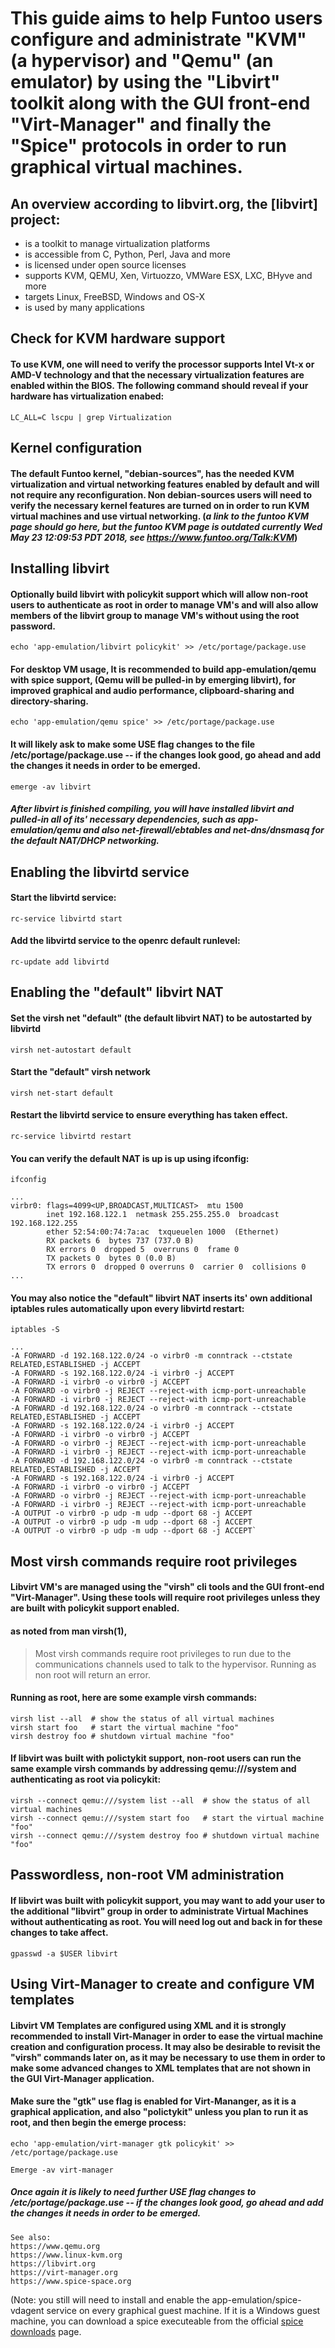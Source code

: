 # This guide aims to help Funtoo users configure and administrate "KVM" (a hypervisor) and "Qemu" (an emulator) by using the "Libvirt" toolkit along with the GUI front-end "Virt-Manager" and finally the "Spice" protocols in order to run graphical virtual machines.

## An overview according to libvirt.org, the [libvirt] project:

* is a toolkit to manage virtualization platforms
* is accessible from C, Python, Perl, Java and more
* is licensed under open source licenses
* supports KVM, QEMU, Xen, Virtuozzo, VMWare ESX, LXC, BHyve and more
* targets Linux, FreeBSD, Windows and OS-X
* is used by many applications

## Check for KVM hardware support
#### To use KVM, one will need to verify the processor supports Intel Vt-x or AMD-V technology and that the necessary virtualization features are enabled within the BIOS. The following command should reveal if your hardware has virtualization enabed:

~~~~
LC_ALL=C lscpu | grep Virtualization
~~~~

## Kernel configuration
#### The default Funtoo kernel, "debian-sources", has the needed KVM virtualization and virtual networking features enabled by default and will not require any reconfiguration. Non debian-sources users will need to verify the necessary kernel features are turned on in order to run KVM virtual machines and use virtual networking. (*a link to the funtoo KVM page should go here, but the funtoo KVM page is outdated currently Wed May 23 12:09:53 PDT 2018, see https://www.funtoo.org/Talk:KVM*)

## Installing libvirt
#### Optionally build libvirt with policykit support which will allow non-root users to authenticate as root in order to manage VM's and will also allow members of the libvirt group to manage VM's without using the root password.
~~~~
echo 'app-emulation/libvirt policykit' >> /etc/portage/package.use
~~~~

#### For desktop VM usage, It is recommended to build app-emulation/qemu with spice support, (Qemu will be pulled-in by emerging libvirt), for improved graphical and audio performance, clipboard-sharing and directory-sharing.
~~~~
echo 'app-emulation/qemu spice' >> /etc/portage/package.use
~~~~

#### It will likely ask to make some USE flag changes to the file /etc/portage/package.use -- if the changes look good, go ahead and add the changes it needs in order to be emerged.
~~~~
emerge -av libvirt
~~~~

##### After libvirt is finished compiling, you will have installed libvirt and pulled-in all of its' necessary dependencies, such as app-emulation/qemu and also net-firewall/ebtables and net-dns/dnsmasq for the default NAT/DHCP networking.

## Enabling the libvirtd service

#### Start the libvirtd service:
~~~~
rc-service libvirtd start
~~~~
	
#### Add the libvirtd service to the openrc default runlevel:
~~~~
rc-update add libvirtd
~~~~

## Enabling the "default" libvirt NAT

#### Set the virsh net "default" (the default libvirt NAT) to be autostarted by libvirtd	
~~~~
virsh net-autostart default
~~~~

#### Start the "default" virsh network
~~~~
virsh net-start default
~~~~

#### Restart the libvirtd service to ensure everything has taken effect.
~~~~
rc-service libvirtd restart
~~~~

#### You can verify the default NAT is up is up using ifconfig:
~~~~
ifconfig
~~~~

~~~~
...
virbr0: flags=4099<UP,BROADCAST,MULTICAST>  mtu 1500
        inet 192.168.122.1  netmask 255.255.255.0  broadcast 192.168.122.255
        ether 52:54:00:74:7a:ac  txqueuelen 1000  (Ethernet)
        RX packets 6  bytes 737 (737.0 B)
        RX errors 0  dropped 5  overruns 0  frame 0
        TX packets 0  bytes 0 (0.0 B)
        TX errors 0  dropped 0 overruns 0  carrier 0  collisions 0
...
~~~~

#### You may also notice the "default" libvirt NAT inserts its' own additional iptables rules automatically upon every libvirtd restart:
~~~~
iptables -S
~~~~

~~~~
...
-A FORWARD -d 192.168.122.0/24 -o virbr0 -m conntrack --ctstate RELATED,ESTABLISHED -j ACCEPT
-A FORWARD -s 192.168.122.0/24 -i virbr0 -j ACCEPT
-A FORWARD -i virbr0 -o virbr0 -j ACCEPT
-A FORWARD -o virbr0 -j REJECT --reject-with icmp-port-unreachable
-A FORWARD -i virbr0 -j REJECT --reject-with icmp-port-unreachable
-A FORWARD -d 192.168.122.0/24 -o virbr0 -m conntrack --ctstate RELATED,ESTABLISHED -j ACCEPT
-A FORWARD -s 192.168.122.0/24 -i virbr0 -j ACCEPT
-A FORWARD -i virbr0 -o virbr0 -j ACCEPT
-A FORWARD -o virbr0 -j REJECT --reject-with icmp-port-unreachable
-A FORWARD -i virbr0 -j REJECT --reject-with icmp-port-unreachable
-A FORWARD -d 192.168.122.0/24 -o virbr0 -m conntrack --ctstate RELATED,ESTABLISHED -j ACCEPT
-A FORWARD -s 192.168.122.0/24 -i virbr0 -j ACCEPT
-A FORWARD -i virbr0 -o virbr0 -j ACCEPT
-A FORWARD -o virbr0 -j REJECT --reject-with icmp-port-unreachable
-A FORWARD -i virbr0 -j REJECT --reject-with icmp-port-unreachable
-A OUTPUT -o virbr0 -p udp -m udp --dport 68 -j ACCEPT
-A OUTPUT -o virbr0 -p udp -m udp --dport 68 -j ACCEPT
-A OUTPUT -o virbr0 -p udp -m udp --dport 68 -j ACCEPT`
~~~~

## Most virsh commands require root privileges

#### Libvirt VM's are managed using the "virsh" cli tools and the GUI front-end "Virt-Manager". Using these tools will require root privileges unless they are built with policykit support enabled.

#### as noted from man virsh(1),
> Most virsh commands require root privileges to run due to the communications channels used to talk to the hypervisor.  Running as non root will return an error.

#### Running as root, here are some example virsh commands:
~~~~
virsh list --all  # show the status of all virtual machines
virsh start foo   # start the virtual machine "foo"
virsh destroy foo # shutdown virtual machine "foo"
~~~~

#### If libvirt was built with polictykit support, non-root users can run the same example virsh commands by addressing qemu:///system and authenticating as root via policykit:
~~~~
virsh --connect qemu:///system list --all  # show the status of all virtual machines
virsh --connect qemu:///system start foo   # start the virtual machine "foo"
virsh --connect qemu:///system destroy foo # shutdown virtual machine "foo"
~~~~

## Passwordless, non-root VM administration

#### If libvirt was built with policykit support, you may want to add your user to the additional "libvirt" group in order to administrate Virtual Machines without authenticating as root. You will need log out and back in for these changes to take affect.
~~~~
gpasswd -a $USER libvirt
~~~~

## Using Virt-Manager to create and configure VM templates

#### Libvirt VM Templates are configured using XML and it is strongly recommended to install Virt-Manager in order to ease the virtual machine creation and configuration process. It may also be desirable to revisit the "virsh" commands later on, as it may be necessary to use them in order to make some advanced changes to XML templates that are not shown in the GUI Virt-Manager application.

#### Make sure the "gtk" use flag is enabled for Virt-Mananger, as it is a graphical application, and also "polictykit" unless you plan to run it as root, and then begin the emerge process:
~~~~
echo 'app-emulation/virt-manager gtk policykit' >> /etc/portage/package.use
~~~~
~~~~
Emerge -av virt-manager
~~~~
##### Once again it is likely to need further USE flag changes to /etc/portage/package.use -- if the changes look good, go ahead and add the changes it needs in order to be emerged.




~~~~
See also:
https://www.qemu.org
https://www.linux-kvm.org
https://libvirt.org
https://virt-manager.org
https://www.spice-space.org
~~~~


(Note: you still will need to install and enable the app-emulation/spice-vdagent service on every graphical guest machine. If it is a Windows guest machine, you can download a spice executeable from the official [spice downloads](https://www.spice-space.org) page.
